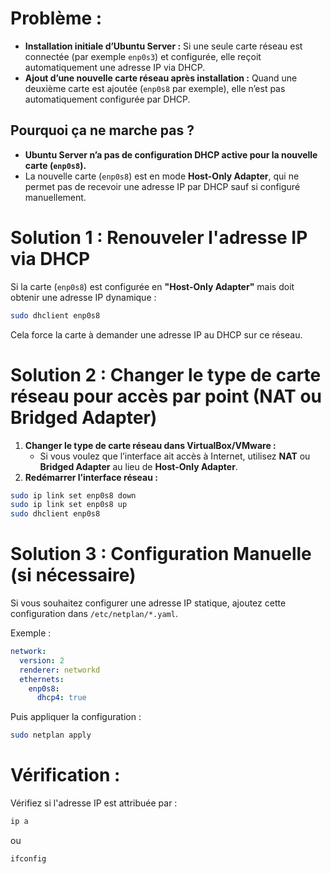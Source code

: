

# **Problème :**
- **Installation initiale d’Ubuntu Server :** Si une seule carte réseau est connectée (par exemple `enp0s3`) et configurée, elle reçoit automatiquement une adresse IP via DHCP.
- **Ajout d’une nouvelle carte réseau après installation :** Quand une deuxième carte est ajoutée (`enp0s8` par exemple), elle n’est pas automatiquement configurée par DHCP.

## **Pourquoi ça ne marche pas ?**
- **Ubuntu Server n’a pas de configuration DHCP active pour la nouvelle carte (`enp0s8`).**
- La nouvelle carte (`enp0s8`) est en mode **Host-Only Adapter**, qui ne permet pas de recevoir une adresse IP par DHCP sauf si configuré manuellement.

# **Solution 1 : Renouveler l'adresse IP via DHCP**
Si la carte (`enp0s8`) est configurée en **"Host-Only Adapter"** mais doit obtenir une adresse IP dynamique :
```bash
sudo dhclient enp0s8
```
Cela force la carte à demander une adresse IP au DHCP sur ce réseau.

# **Solution 2 : Changer le type de carte réseau pour accès par point (NAT ou Bridged Adapter)**
1. **Changer le type de carte réseau dans VirtualBox/VMware :**
   - Si vous voulez que l’interface ait accès à Internet, utilisez **NAT** ou **Bridged Adapter** au lieu de **Host-Only Adapter**.
2. **Redémarrer l’interface réseau :**
```bash
sudo ip link set enp0s8 down
sudo ip link set enp0s8 up
sudo dhclient enp0s8
```

#  **Solution 3 : Configuration Manuelle (si nécessaire)**
Si vous souhaitez configurer une adresse IP statique, ajoutez cette configuration dans `/etc/netplan/*.yaml`.

Exemple :
```yaml
network:
  version: 2
  renderer: networkd
  ethernets:
    enp0s8:
      dhcp4: true
```
Puis appliquer la configuration :
```bash
sudo netplan apply
```

#  **Vérification :**
Vérifiez si l'adresse IP est attribuée par :
```bash
ip a
```
ou
```bash
ifconfig
```

